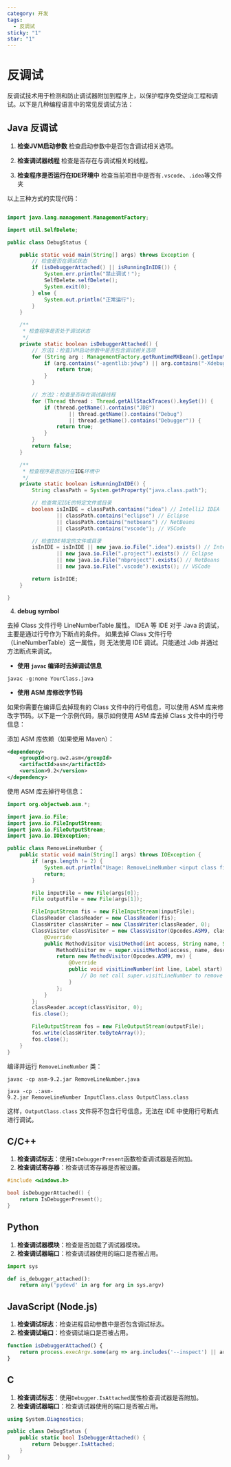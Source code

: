 ```yaml
---
category: 开发
tags:
  - 反调试
sticky: "1"
star: "1"
---
```


# 反调试

反调试技术用于检测和防止调试器附加到程序上，以保护程序免受逆向工程和调试。以下是几种编程语言中的常见反调试方法：

## Java 反调试
1. **检查JVM启动参数**
检查启动参数中是否包含调试相关选项。

2. **检查调试器线程**
检查是否存在与调试相关的线程。

3. **检查程序是否运行在IDE环境中**
检查当前项目中是否有`.vscode`、`.idea`等文件夹

以上三种方式的实现代码：

```java

import java.lang.management.ManagementFactory;

import util.SelfDelete;

public class DebugStatus {

    public static void main(String[] args) throws Exception {
        // 检查是否在调试状态
        if (isDebuggerAttached() || isRunningInIDE()) {
            System.err.println("禁止调试！");
            SelfDelete.selfDelete();
            System.exit(0);
        } else {
            System.out.println("正常运行");
        }
    }

    /**
     * 检查程序是否处于调试状态
     */
    private static boolean isDebuggerAttached() {
        // 方法1：检查JVM启动参数中是否包含调试相关选项
        for (String arg : ManagementFactory.getRuntimeMXBean().getInputArguments()) {
            if (arg.contains("-agentlib:jdwp") || arg.contains("-Xdebug")) {
                return true;
            }
        }

        // 方法2：检查是否存在调试器线程
        for (Thread thread : Thread.getAllStackTraces().keySet()) {
            if (thread.getName().contains("JDB")
                    || thread.getName().contains("Debug")
                    || thread.getName().contains("Debugger")) {
                return true;
            }
        }
        return false;
    }

    /**
     * 检查程序是否运行在IDE环境中
     */
    private static boolean isRunningInIDE() {
        String classPath = System.getProperty("java.class.path");

        // 检查常见IDE的特定文件或目录
        boolean isInIDE = classPath.contains("idea") // IntelliJ IDEA
                || classPath.contains("eclipse") // Eclipse
                || classPath.contains("netbeans") // NetBeans
                || classPath.contains("vscode"); // VSCode

        // 检查IDE特定的文件或目录
        isInIDE = isInIDE || new java.io.File(".idea").exists() // IntelliJ IDEA
                || new java.io.File(".project").exists() // Eclipse
                || new java.io.File("nbproject").exists() // NetBeans
                || new java.io.File(".vscode").exists(); // VSCode

        return isInIDE;
    }

}

```

4. **debug symbol**

去掉 Class 文件行号 LineNumberTable 属性。
IDEA 等 IDE 对于 Java 的调试，主要是通过行号作为下断点的条件。 如果去掉 Class 文件行号（LineNumberTable）这一属性，则 无法使用 IDE 调试。只能通过 Jdb 并通过方法断点来调试。

* **使用 `javac` 编译时去掉调试信息**

```shell
javac -g:none YourClass.java
```

* **使用 ASM 库修改字节码**

如果你需要在编译后去掉现有的 Class 文件中的行号信息，可以使用 ASM 库来修改字节码。以下是一个示例代码，展示如何使用 ASM 库去掉 Class 文件中的行号信息：

添加 ASM 库依赖（如果使用 Maven）：

```xml
<dependency>
    <groupId>org.ow2.asm</groupId>
    <artifactId>asm</artifactId>
    <version>9.2</version>
</dependency>

```

使用 ASM 库去掉行号信息：

```java
import org.objectweb.asm.*;

import java.io.File;
import java.io.FileInputStream;
import java.io.FileOutputStream;
import java.io.IOException;

public class RemoveLineNumber {
    public static void main(String[] args) throws IOException {
        if (args.length != 2) {
            System.out.println("Usage: RemoveLineNumber <input class file> <output class file>");
            return;
        }

        File inputFile = new File(args[0]);
        File outputFile = new File(args[1]);

        FileInputStream fis = new FileInputStream(inputFile);
        ClassReader classReader = new ClassReader(fis);
        ClassWriter classWriter = new ClassWriter(classReader, 0);
        ClassVisitor classVisitor = new ClassVisitor(Opcodes.ASM9, classWriter) {
            @Override
            public MethodVisitor visitMethod(int access, String name, String descriptor, String signature, String[] exceptions) {
                MethodVisitor mv = super.visitMethod(access, name, descriptor, signature, exceptions);
                return new MethodVisitor(Opcodes.ASM9, mv) {
                    @Override
                    public void visitLineNumber(int line, Label start) {
                        // Do not call super.visitLineNumber to remove line number info
                    }
                };
            }
        };
        classReader.accept(classVisitor, 0);
        fis.close();

        FileOutputStream fos = new FileOutputStream(outputFile);
        fos.write(classWriter.toByteArray());
        fos.close();
    }
}
```

编译并运行 `RemoveLineNumber` 类：
```shell
javac -cp asm-9.2.jar RemoveLineNumber.java

java -cp .:asm-9.2.jar RemoveLineNumber InputClass.class OutputClass.class
```

这样，`OutputClass.class` 文件将不包含行号信息，无法在 IDE 中使用行号断点进行调试。


## C/C++

1. **检查调试标志**：使用`IsDebuggerPresent`函数检查调试器是否附加。
2. **检查调试寄存器**：检查调试寄存器是否被设置。

```cpp
#include <windows.h>

bool isDebuggerAttached() {
    return IsDebuggerPresent();
}
```



## Python

1. **检查调试器模块**：检查是否加载了调试器模块。
2. **检查调试器端口**：检查调试器使用的端口是否被占用。

```python
import sys

def is_debugger_attached():
    return any('pydevd' in arg for arg in sys.argv)
```



## JavaScript (Node.js)

1. **检查调试标志**：检查进程启动参数中是否包含调试标志。
2. **检查调试端口**：检查调试端口是否被占用。

```js
function isDebuggerAttached() {
    return process.execArgv.some(arg => arg.includes('--inspect') || arg.includes('--debug'));
}
```

## C

1. **检查调试标志**：使用`Debugger.IsAttached`属性检查调试器是否附加。
2. **检查调试器端口**：检查调试器使用的端口是否被占用。

```csharp
using System.Diagnostics;

public class DebugStatus {
    public static bool IsDebuggerAttached() {
        return Debugger.IsAttached;
    }
}
```

